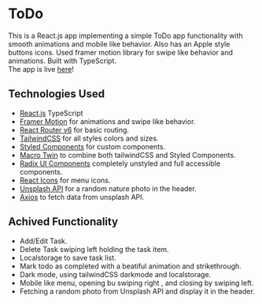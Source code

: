# ToDo

This is a React.js app implementing a simple ToDo app functionality with smooth animations and mobile like behavior. Also has an Apple style buttons icons. Used framer motion library for swipe like behavior and animations. Built with TypeScript.  
The app is live [here](https://animated-todo.netlify.app/)!

## Technologies Used
- [React.js](https://reactjs.org/) TypeScript
- [Framer Motion](https://www.framer.com/motion/) for animations and swipe like behavior.
- [React Router v6](https://reactrouter.com/docs/en/v6/getting-started/overview) for basic routing.
- [TailwindCSS](https://tailwindcss.com/) for all styles colors and sizes.
- [Styled Components](https://styled-components.com/) for custom components.
- [Macro Twin](https://github.com/ben-rogerson/twin.macro) to combine both tailwindCSS and Styled Components.
- [Radix UI Components](https://www.radix-ui.com/) completely unstyled and full accessible components.
- [React Icons](https://react-icons.github.io/react-icons/) for menu icons.
- [Unsplash API](https://unsplash.com/developers) for a random nature photo in the header.
- [Axios](https://github.com/axios/axios) to fetch data from unsplash API.

## Achived Functionality
- Add/Edit Task.
- Delete Task swiping left holding the task item.
- Localstorage to save task list.
- Mark todo as completed with a beatiful animation and strikethrough.
- Dark mode, using tailwindCSS darkmode and localstorage.
- Mobile like menu, opening bu swiping right , and closing by swiping left.
- Fetching a random photo from Unsplash API and display it in the header.



